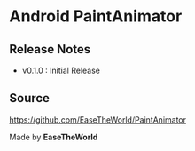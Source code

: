 Android PaintAnimator
====================================

Release Notes
-------------
- v0.1.0 : Initial Release

Source
------
https://github.com/EaseTheWorld/PaintAnimator

Made by **EaseTheWorld**